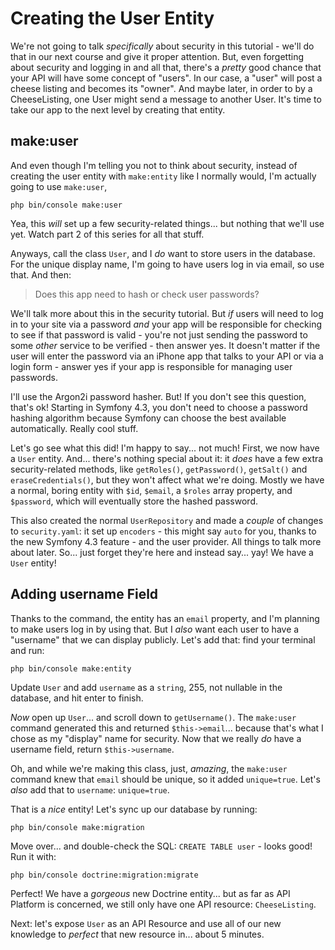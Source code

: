 # Creating the User Entity

We're not going to talk *specifically* about security in this tutorial - we'll
do that in our next course and give it proper attention. But, even forgetting
about security and logging in and all that, there's a *pretty* good chance that
your API will have some concept of "users". In our case, a "user" will post a
cheese listing and becomes its "owner". And maybe later, in order to by a
CheeseListing, one User might send a message to another User. It's time to take
our app to the next level by creating that entity.

## make:user

And even though I'm telling you not to think about security, instead of
creating the user entity with `make:entity` like I normally would, I'm
actually going to use `make:user`,

```terminal-silent
php bin/console make:user
```

Yea, this *will* set up a few security-related things... but nothing that we'll
use yet. Watch part 2 of this series for all that stuff.

Anyways, call the class `User`, and I *do* want to store users in the database.
For the unique display name, I'm going to have users log in via email, so use
that. And then:

> Does this app need to hash or check user passwords?

We'll talk more about this in the security tutorial. But *if* users
will need to log in to your site via a password *and* your app will be responsible
for checking to see if that password is valid - you're not just sending the password
to some *other* service to be verified - then answer yes. It doesn't matter
if the user will enter the password via an iPhone app that talks to your API or
via a login form - answer yes if your app is responsible for managing user passwords.

I'll use the Argon2i password hasher. But! If you don't see this
question, that's ok! Starting in Symfony 4.3, you don't need to choose a password
hashing algorithm because Symfony can choose the best available automatically.
Really cool stuff.

Let's go see what this did! I'm happy to say... not much! First, we now have a
`User` entity. And... there's nothing special about it: it *does* have a few
extra security-related methods, like `getRoles()`, `getPassword()`, `getSalt()`
and `eraseCredentials()`, but they won't affect what we're doing. Mostly we have
a normal, boring entity with `$id`, `$email`, a `$roles` array property,
and `$password`, which will eventually store the hashed password.

This also created the normal `UserRepository` and made a *couple* of changes to
`security.yaml`: it set up `encoders` - this might say `auto` for you, thanks
to the new Symfony 4.3 feature - and the user provider. All things to talk more
about later. So... just forget they're here and instead say... yay! We have a
`User` entity!

## Adding username Field

Thanks to the command, the entity has an `email` property, and I'm planning to
make users log in by using that. But I *also* want each user to have a "username"
that we can display publicly. Let's add that: find your terminal and run:

```terminal
php bin/console make:entity
```

Update `User` and add `username` as a `string`, 255, not nullable in the database,
and hit enter to finish.

*Now* open up `User`... and scroll down to `getUsername()`. The `make:user`
command generated this and returned `$this->email`... because that's what I chose
as my "display" name for security. Now that we really *do* have a username field,
return `$this->username`.

Oh, and while we're making this class, just, *amazing*, the `make:user` command
knew that `email` should be unique, so it added `unique=true`. Let's *also* add
that to `username`: `unique=true`.

That is a *nice* entity! Let's sync up our database by running:

```terminal
php bin/console make:migration
```

Move over... and double-check the SQL: `CREATE TABLE user` - looks good! Run it
with:

```terminal
php bin/console doctrine:migration:migrate
```

Perfect! We have a *gorgeous* new Doctrine entity... but as far as API Platform
is concerned, we still only have one API resource: `CheeseListing`.

Next: let's expose `User` as an API Resource and use all of our new knowledge to
*perfect* that new resource in... about 5 minutes.
